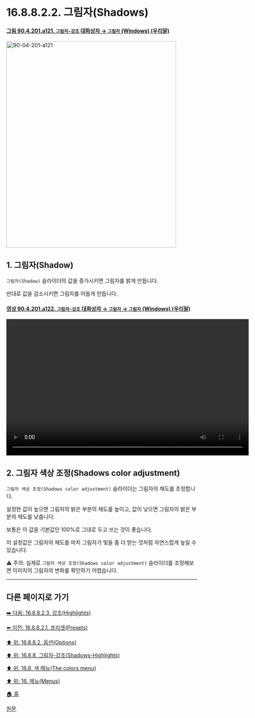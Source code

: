 # 16.8.8.2.2. 그림자(Shadows)

<a id="90-04-201-a121"></a>

#### [그림 90.4.201.a121. `그림자-강조` 대화상자 → `그림자` (Windows) (우리말)](./90-04-0201-shadows_highlights.md#90-04-201-a121)
<img width="448" height="545" alt="90-04-201-a121" src="https://github.com/user-attachments/assets/6253f46e-bb3a-4faa-8c07-ac2deaa0ef33" />

<a id="16-08-08-02-02-s1"></a>

## 1. 그림자(Shadow)
`그림자(Shadow)` 슬라이더의 값을 증가시키면 그림자를 밝게 만듭니다.

반대로 값을 감소시키면 그림자를 어둡게 만듭니다.

<a id="90-04-201-a122"></a>

#### [영상 90.4.201.a122. `그림자-강조` 대화상자 → `그림자` → `그림자` (Windows) (우리말)](./90-04-0201-shadows_highlights.md#90-04-201-a122)
<video controls="controls" width="640" height="360" src="https://github.com/user-attachments/assets/578a48fe-1a3e-4f3f-b589-cbd0198f196f"></video>

<a id="16-08-08-02-02-s2"></a>

## 2. 그림자 색상 조정(Shadows color adjustment)

`그림자 색상 조정(Shadows color adjustment)` 슬라이더는 그림자의 채도를 조정합니다.

설정한 값이 높으면 그림자의 밝은 부분의 채도를 높이고, 값이 낮으면 그림자의 밝은 부분의 채도를 낮춥니다.

보통은 이 값을 기본값인 100%로 그대로 두고 쓰는 것이 좋습니다.

이 설정값은 그림자의 채도를 마치 그림자가 빛을 좀 더 받는 것처럼 자연스럽게 높일 수 있습니다.

⚠️ 주의: 실제로 `그림자 색상 조정(Shadows color adjustment)` 슬라이더를 조정해보면 이미지의 그림자의 변화를 확인하기 어렵습니다.

***

## 다른 페이지로 가기

[➡️ 다음: 16.8.8.2.3. 강조(Highlights)](./16-08-08-02-03-highlights.md)

[⬅️ 이전: 16.8.8.2.1. 프리셋(Presets)](./16-08-08-02-01-presets.md)

[⬆️ 위: 16.8.8.2. 옵션(Options)](./16-08-08-02-00-options.md)

[⬆️ 위: 16.8.8. 그림자-강조(Shadows-Highlights)](./16-08-08-00-shadows-highlights.md)

[⬆️ 위: 16.8. 색 메뉴(The colors menu)](./16-08-00-the-colors-menu.md)

[⬆️ 위: 16. 메뉴(Menus)](./16-00-menus.md)

[🏠 홈](./00-home.md)

[원문](https://docs.gimp.org/2.10/ko/gimp-filter-shadows-highlights.html#idm30937)